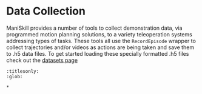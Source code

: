 # Data Collection

ManiSkill provides a number of tools to collect demonstration data, via programmed motion planning solutions, to a variety teleoperation systems addressing types of tasks. These tools all use the `RecordEpisode` wrapper to collect trajectories and/or videos as actions are being taken and save them to .h5 data files. To get started loading these specially formatted .h5 files check out the [datasets page](../datasets/datasets.md)

```{toctree}
:titlesonly:
:glob:

*
```